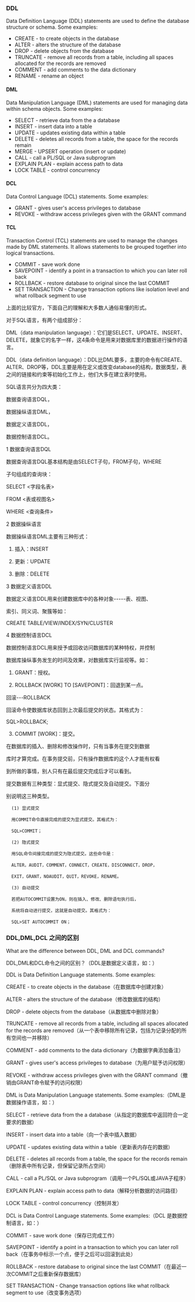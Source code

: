 ### DDL

Data Definition Language (DDL) statements are used to define the database structure or schema. Some examples:
 - CREATE - to create objects in the database
 - ALTER - alters the structure of the database
 - DROP - delete objects from the database
 - TRUNCATE - remove all records from a table, including all spaces allocated for the records are removed
 - COMMENT - add comments to the data dictionary
 - RENAME - rename an object
#### DML

Data Manipulation Language (DML) statements are used for managing data within schema objects. Some examples:
 - SELECT - retrieve data from the a database
 - INSERT - insert data into a table
 - UPDATE - updates existing data within a table
 - DELETE - deletes all records from a table, the space for the records remain
 - MERGE - UPSERT operation (insert or update)
 - CALL - call a PL/SQL or Java subprogram
 - EXPLAIN PLAN - explain access path to data
 - LOCK TABLE - control concurrency
#### DCL

Data Control Language (DCL) statements. Some examples:
 - GRANT - gives user's access privileges to database
 - REVOKE - withdraw access privileges given with the GRANT command

#### TCL
Transaction Control (TCL) statements are used to manage the changes made by DML statements. It allows statements to be grouped together into logical transactions.
 - COMMIT - save work done
 - SAVEPOINT - identify a point in a transaction to which you can later roll back
 - ROLLBACK - restore database to original since the last COMMIT
 - SET TRANSACTION - Change transaction options like isolation level and what rollback segment to use


上面的比较官方，下面自己的理解和大多数人通俗易懂的形式。

对于SQL语言，有两个组成部分：



DML（data manipulation language）：它们是SELECT、UPDATE、INSERT、DELETE，就象它的名字一样，这4条命令是用来对数据库里的数据进行操作的语言。



DDL（data definition language）：DDL比DML要多，主要的命令有CREATE、ALTER、DROP等，DDL主要是用在定义或改变database的结构，数据类型，表之间的链接和约束等初始化工作上，他们大多在建立表时使用。



SQL语言共分为四大类：

数据查询语言DQL，

数据操纵语言DML，

数据定义语言DDL，

数据控制语言DCL。



1 数据查询语言DQL

数据查询语言DQL基本结构是由SELECT子句，FROM子句，WHERE

子句组成的查询块：

SELECT <字段名表>

FROM <表或视图名>

WHERE <查询条件>

2 数据操纵语言

数据操纵语言DML主要有三种形式：

1) 插入：INSERT

2) 更新：UPDATE

3) 删除：DELETE



3 数据定义语言DDL

数据定义语言DDL用来创建数据库中的各种对象-----表、视图、

索引、同义词、聚簇等如：

CREATE TABLE/VIEW/INDEX/SYN/CLUSTER



4 数据控制语言DCL

数据控制语言DCL用来授予或回收访问数据库的某种特权，并控制

数据库操纵事务发生的时间及效果，对数据库实行监视等。如：

1) GRANT：授权。

2) ROLLBACK [WORK] TO [SAVEPOINT]：回退到某一点。

回滚---ROLLBACK

回滚命令使数据库状态回到上次最后提交的状态。其格式为：

SQL>ROLLBACK;

3) COMMIT [WORK]：提交。

在数据库的插入、删除和修改操作时，只有当事务在提交到数据

库时才算完成。在事务提交前，只有操作数据库的这个人才能有权看

到所做的事情，别人只有在最后提交完成后才可以看到。

提交数据有三种类型：显式提交、隐式提交及自动提交。下面分

别说明这三种类型。

      (1) 显式提交

      用COMMIT命令直接完成的提交为显式提交。其格式为：

      SQL>COMMIT；

      (2) 隐式提交

      用SQL命令间接完成的提交为隐式提交。这些命令是：

      ALTER，AUDIT，COMMENT，CONNECT，CREATE，DISCONNECT，DROP，

      EXIT，GRANT，NOAUDIT，QUIT，REVOKE，RENAME。

      (3) 自动提交

      若把AUTOCOMMIT设置为ON，则在插入、修改、删除语句执行后，

      系统将自动进行提交，这就是自动提交。其格式为：

      SQL>SET AUTOCOMMIT ON；




### DDL,DML,DCL 之间的区别

What are the difference between DDL, DML and DCL commands?

DDL,DML和DCL命令之间的区别？（DDL是数据定义语言，如：）

DDL is Data Definition Language statements. Some examples:

CREATE - to create objects in the database（在数据库中创建对象）

ALTER - alters the structure of the database（修改数据库的结构）

DROP - delete objects from the database（从数据库中删除对象）

TRUNCATE - remove all records from a table, including all spaces allocated for the records are removed（从一个表中移除所有记录，包括为记录分配的所有空间也一并移除）

COMMENT - add comments to the data dictionary（为数据字典添加备注）

GRANT - gives user's access privileges to database（为用户赋予访问权限）

REVOKE - withdraw access privileges given with the GRANT command（撤销由GRANT命令赋予的访问权限）

DML is Data Manipulation Language statements. Some examples:（DML是数据操作语言，如：）



SELECT - retrieve data from the a database（从指定的数据库中返回符合一定要求的数据）

INSERT - insert data into a table（向一个表中插入数据）

UPDATE - updates existing data within a table（更新表内存在的数据）

DELETE - deletes all records from a table, the space for the records remain（删除表中所有记录，但保留记录所占空间）

CALL - call a PL/SQL or Java subprogram（调用一个PL/SQL或JAVA子程序）

EXPLAIN PLAN - explain access path to data（解释分析数据的访问路径）

LOCK TABLE - control concurrency（控制并发）

DCL is Data Control Language statements. Some examples:（DCL 是数据控制语言，如：）



COMMIT - save work done（保存已完成工作）

SAVEPOINT - identify a point in a transaction to which you can later roll back（在事务中标示一个点，便于之后可以回滚到此处）

ROLLBACK - restore database to original since the last COMMIT（在最近一次COMMIT之后重新保存数据库）

SET TRANSACTION - Change transaction options like what rollback segment to use（改变事务选项）
